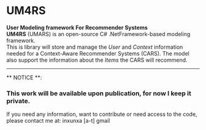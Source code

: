 # UM4RS
 **User Modeling framework For Recommender Systems**   
 **UM4RS** (UMARS) is an open-source C# .NetFramework-based modeling framework.   
 This is library will store and manage the _User_ and _Context_ information needed for a Context-Aware Recommender Systems (CARS). The model also support the information about the _Items_ the CARS will recommend.
 
 --------
 ** NOTICE **:
 ### This work will be available upon publication, for now I keep it private.
 If you need any information, want to contribute or need access to the code, please contact me at: inxunxa [a-t] gmail
